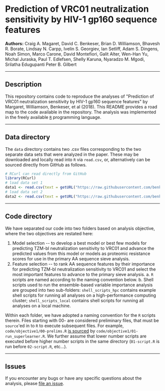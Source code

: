 # Prediction of VRC01 neutralization sensitivity by HIV-1 gp160 sequence features

**Authors:** Craig A. Magaret, David C. Benkeser, Brian D. Williamson, Bhavesh R. Borate, Lindsay N. Carpp, Ivelin S. Georgiev, Ian Setliff, Adam S. Dingens, Noah Simon, Marco Carone, David Montefiori, Galit Alter, Wen-Han Yu, Michal Juraska, Paul T. Edlefsen, Shelly Karuna, Nyaradzo M. Mgodi, Srilatha Edugupanti Peter B. Gilbert 

-----

## Description 

This repository contains code to reproduce the analyses of "Prediction of VRC01 neutralization sensitivity by HIV-1 gp160 sequence features" by Margaret, Williamson, Benkeser, et al (2018). This README provides a road map to the code available in the repository. The analysis was implemented in the freely available [`R`](https://cran.r-project.org/web/checks/check_results_drtmle.html) programming language. 

-----

## Data directory

The `data` directory contains two .csv files corresponding to the two separate data sets that were analyzed in the paper. These may be downloaded and locally read into `R` via `read.csv`, or, alternatively can be sourced directly from GitHub as follows.

```r
# RCurl can read directly from GitHub
library(RCurl)
# load data set 1
data1 <- read.csv(text = getURL("https://raw.githubusercontent.com/benkeser/vrc01/master/data/data1.csv"), header = TRUE)
# load data set 2
data2 <- read.csv(text = getURL("https://raw.githubusercontent.com/benkeser/vrc01/master/data/data2.csv"), header = TRUE)
```

-----

## Code directory

We have separated our code into two folders based on analysis objective, where the two objectives are restated here: 

1. Model selection -- to develop a best model or best few models for predicting TZM-bl neutralization sensitivity to VRC01 and advance the predicted values from this model or models as proteomic resistance scores for use in the primary AA sequence sieve analysis.
2. Feature selection -- to rank AA sequence features by their importance for predicting TZM-bl neutralization sensitivity to VRC01 and select the most important features to advance to the primary sieve analysis.
    a. `R` scripts are named according to the naming convention below.
    b. Shell scripts used to run the ensemble-based variable importance analysis are grouped into two sub-folders: `shell_scripts_hpc` contains example shell scripts for running all analyses on a high-performance computing cluster; `shell_scripts_local` contains shell scripts for running all analyses on a local machine.

Within each folder, we have adopted a naming convention for the `R` scripts therein. Files starting with 00- are considered preliminary files, that must be `source`'ed in to `R` to execute subsequent files. For example, `code/objective1/00-prelims.R` [is sourced](https://github.com/benkeser/vrc01/blob/0f46cbb3887d7d2247b7783bb63aee2793c1cec5/code/objective1/01-run_superlearner.R#L24) by `code/objective1/01-run_superlearner.R`. We further assume that lower number scripts are executed before higher number scripts in the same directory (`01-script.R` is run before `02-script.R`, etc...).

-----

## Issues

If you encounter any bugs or have any specific questions about the analysis, please
[file an issue](https://github.com/benkeser/vrc01/issues).

